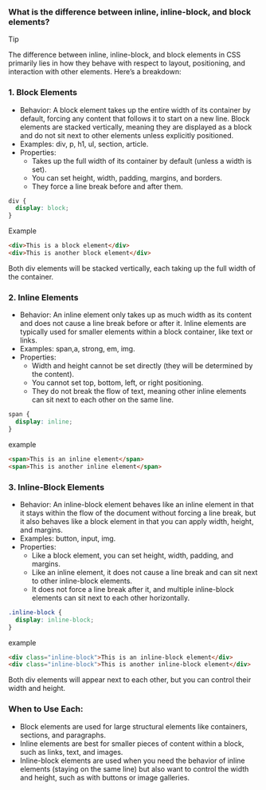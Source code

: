 ### What is the difference between inline, inline-block, and block elements?

>[!TIP]
>The difference between inline, inline-block, and block elements in CSS primarily lies in how they behave with respect to layout, positioning, and interaction with other elements. Here’s a breakdown:

### 1. Block Elements
- Behavior: A block element takes up the entire width of its container by default, forcing any content that follows it to start on a new line. Block elements are stacked vertically, meaning they are displayed as a block and do not sit next to other elements unless explicitly positioned.
- Examples: div, p, h1, ul, section, article.
- Properties:
  - Takes up the full width of its container by default (unless a width is set).
  - You can set height, width, padding, margins, and borders.
  - They force a line break before and after them.
 
```css
div {
  display: block;
}
```
Example
```html
<div>This is a block element</div>
<div>This is another block element</div>
```
Both div elements will be stacked vertically, each taking up the full width of the container.

### 2. Inline Elements
- Behavior: An inline element only takes up as much width as its content and does not cause a line break before or after it. Inline elements are typically used for smaller elements within a block container, like text or links.
- Examples: span,a, strong, em, img.
- Properties:
  - Width and height cannot be set directly (they will be determined by the content).
  - You cannot set top, bottom, left, or right positioning.
  - They do not break the flow of text, meaning other inline elements can sit next to each other on the same line.
```css
span {
  display: inline;
}
```
example
```html
<span>This is an inline element</span>
<span>This is another inline element</span>
```
### 3. Inline-Block Elements
- Behavior: An inline-block element behaves like an inline element in that it stays within the flow of the document without forcing a line break, but it also behaves like a block element in that you can apply width, height, and margins.
- Examples: button, input, img.
- Properties:
  - Like a block element, you can set height, width, padding, and margins.
  - Like an inline element, it does not cause a line break and can sit next to other inline-block elements.
  - It does not force a line break after it, and multiple inline-block elements can sit next to each other horizontally.

```css
.inline-block {
  display: inline-block;
}
```
example
```html
<div class="inline-block">This is an inline-block element</div>
<div class="inline-block">This is another inline-block element</div>
```
Both div elements will appear next to each other, but you can control their width and height.

### When to Use Each:
 - Block elements are used for large structural elements like containers, sections, and paragraphs.
 - Inline elements are best for smaller pieces of content within a block, such as links, text, and images.
 - Inline-block elements are used when you need the behavior of inline elements (staying on the same line) but also want to control the width and height, such as with buttons or image galleries.
